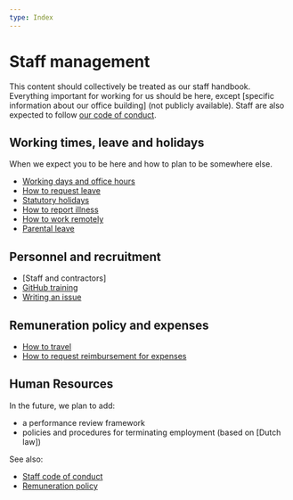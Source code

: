 ```yaml
---
type: Index
---
```


# Staff management

This content should collectively be treated as our staff handbook. Everything important for working for us should be here, except [specific information about our office building] (not publicly available). Staff are also expected to follow [our code of conduct](../../CODE_OF_CONDUCT.md).

## Working times, leave and holidays

When we expect you to be here and how to plan to be somewhere else.

* [Working days and office hours](working-days.md)
* [How to request leave](leave.md)
* [Statutory holidays](/organization/yearly-schedule.md)
* [How to report illness](sickness.md)
* [How to work remotely](remote-working.md)
* [Parental leave](parental-leave.md)

## Personnel and recruitment

* [Staff and contractors]
* [GitHub training](github-for-newcomers.md)
* [Writing an issue](writing-issues.md)


## Remuneration policy and expenses

* [How to travel](travel.md)
* [How to request reimbursement for expenses](expense.md)

## Human Resources

In the future, we plan to add:

* a performance review framework
* policies and procedures for terminating employment (based on [Dutch law])










See also:

* [Staff code of conduct](../../organization/staff-code-of-conduct.md)
* [Remuneration policy](../../organization/remuneration-policy.md)

